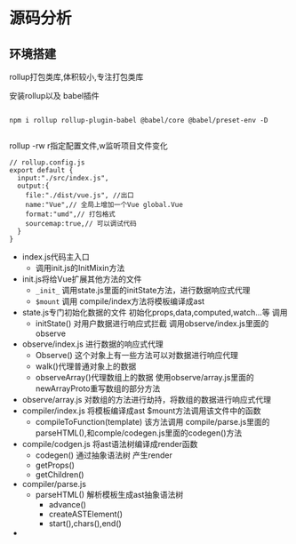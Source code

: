 # 源码分析

## 环境搭建

rollup打包类库,体积较小,专注打包类库

安装rollup以及 babel插件

```

npm i rollup rollup-plugin-babel @babel/core @babel/preset-env -D 
```

```

```

rollup -rw  r指定配置文件,w监听项目文件变化

```
// rollup.config.js
export default {
  input:"./src/index.js",
  output:{
    file:"./dist/vue.js", //出口
    name:"Vue",// 全局上增加一个Vue global.Vue
    format:"umd",// 打包格式
    sourcemap:true,// 可以调试代码
  }
}
```

- index.js代码主入口
  - 调用init.js的InitMixin方法
- init.js将给Vue扩展其他方法的文件 
  - `_init_` 调用state.js里面的initState方法，进行数据响应式代理
  - `$mount` 调用 compile/index方法将模板编译成ast
- state.js专门初始化数据的文件 初始化props,data,computed,watch...等 调用
  - initState() 对用户数据进行响应式拦截 调用observe/index.js里面的observe
- observe/index.js 进行数据的响应式代理
  - Observe() 这个对象上有一些方法可以对数据进行响应代理
  - walk()代理普通对象上的数据
  - observeArray()代理数组上的数据 使用observe/array.js里面的newArrayProto重写数组的部分方法
- observe/array.js 对数组的方法进行劫持，将数组的数据进行响应式代理
- compiler/index.js 将模板编译成ast $mount方法调用该文件中的函数
  - compileToFunction(template) 该方法调用 compile/parse.js里面的parseHTML(),和comple/codegen.js里面的codegen()方法
- compile/codgen.js 将ast语法树编译成render函数
  - codegen() 通过抽象语法树 产生render
  - getProps()
  - getChildren()
- compiler/parse.js
  - parseHTML() 解析模板生成ast抽象语法树
    - advance()
    - createASTElement()
    - start(),chars(),end()
- 